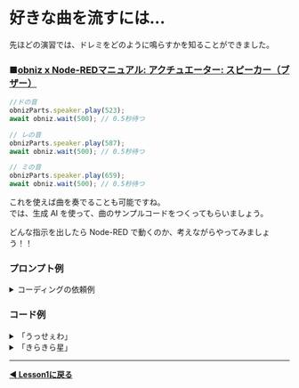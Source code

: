 # 好きな曲を流すには...  
  
先ほどの演習では、ドレミをどのように鳴らすかを知ることができました。  
  
### ■[**obniz x Node-REDマニュアル: アクチュエーター: スピーカー（ブザー）**](https://zenn.dev/protoout/books/07_node-red-obniz/viewer/actuator-speaker)

```js
//ドの音
obnizParts.speaker.play(523);
await obniz.wait(500); // 0.5秒待つ

// レの音
obnizParts.speaker.play(587);
await obniz.wait(500); // 0.5秒待つ

// ミの音
obnizParts.speaker.play(659);
await obniz.wait(500); // 0.5秒待つ

```

これを使えば曲を奏でることも可能ですね。  
では、生成 AI を使って、曲のサンプルコードをつくってもらいましょう。  

どんな指示を出したら Node-RED で動くのか、考えながらやってみましょう！！

### プロンプト例
<details>

<summary>コーディングの依頼例</summary>

```
ブザー(PKM13EPYH4000-A0)を使って曲を奏でたいです。
次のJavaScriptのコードをもとにして【曲名】のメロディーを書いてください。

obnizParts.speaker.play(523); // ドの音を鳴らす
await obniz.wait(1000); //1秒待つ
obnizParts.speaker.play(587); // レの音を鳴らす
await obniz.wait(1000); //1秒待つ
obnizParts.speaker.play(659); // ミの音を鳴らす
await obniz.wait(1000); //1秒待つ
obnizParts.speaker.stop();

```

</details>  


### コード例
<details>

<summary>「うっせぇわ」</summary>

```js
async function playUsseewaIntro() {
    const notes = [
        784, 784, 880, 784, 659, 784, 659, 587
    ];
    const durations = [
        300, 300, 300, 300, 300, 300, 300, 500
    ];

    for (let i = 0; i < notes.length; i++) {
        obnizParts.speaker.play(notes[i]);
        await obniz.wait(durations[i]);
        obnizParts.speaker.stop();
        await obniz.wait(100);
    }
}

playUsseewaIntro();

```

</details>  

<details>  
<summary>「きらきら星」</summary>

```js
async function playTwinkle() {
    const notes = [
        523, 523, 784, 784, 880, 880, 784, // きらきらひかる
        698, 698, 659, 659, 587, 587, 523  // おそらのほしよ
    ];
    const durations = [
        500, 500, 500, 500, 500, 500, 1000,
        500, 500, 500, 500, 500, 500, 1000
    ];

    for (let i = 0; i < notes.length; i++) {
        obnizParts.speaker.play(notes[i]);
        await obniz.wait(durations[i]);
        obnizParts.speaker.stop();
        await obniz.wait(100); // 少し休符を入れる
    }
}

playTwinkle();

```

</details>  

----

**[◀ Lesson1に戻る](./readme.md)**
